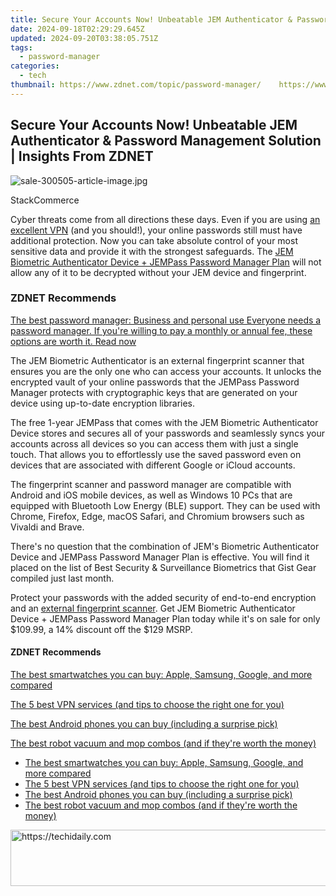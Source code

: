```yaml
---
title: Secure Your Accounts Now! Unbeatable JEM Authenticator & Password Management Solution | Insights From ZDNET
date: 2024-09-18T02:29:29.645Z
updated: 2024-09-20T03:38:05.751Z
tags:
  - password-manager
categories:
  - tech
thumbnail: https://www.zdnet.com/topic/password-manager/    https://www.zdnet.com/a/img/resize/9f07e0618da78d6217b259b995ee8bc3889cea5f/2021/08/05/ca7c6460-a5a6-407d-9774-44369045fe65/sale-300505-article-image.jpg?width=170&height=128&fit=crop&auto=webp
---
```


## Secure Your Accounts Now! Unbeatable JEM Authenticator & Password Management Solution | Insights From ZDNET

![sale-300505-article-image.jpg](https://www.zdnet.com/a/img/resize/36b3117713a344b918fcee93372d6e5c986e9563/2021/08/05/ca7c6460-a5a6-407d-9774-44369045fe65/sale-300505-article-image.jpg?auto=webp&width=1280)

StackCommerce

Cyber threats come from all directions these days. Even if you are using [an excellent VPN](https://www.zdnet.com/article/nordvpn-deal-save-over-65-on-a-two-year-subscription-and-get-a-10-credit/) (and you should!), your online passwords still must have additional protection. Now you can take absolute control of your most sensitive data and provide it with the strongest safeguards. The [JEM Biometric Authenticator Device + JEMPass Password Manager Plan](https://academy.zdnet.com/sales/jem-biometric-authenticator-with-jempass-password-manager-standard-edition?utm%5Fsource=zdnet.com&utm%5Fmedium=referral&utm%5Fcampaign=jem-biometric-authenticator-with-jempass-password-manager-standard-edition&utm%5Fterm=scsf-506189&utm%5Fcontent=a0x1P000004fPzDQAU&scsonar=1) will not allow any of it to be decrypted without your JEM device and fingerprint.

### **ZDNET** Recommends

[The best password manager: Business and personal use Everyone needs a password manager. If you're willing to pay a monthly or annual fee, these options are worth it.  Read now](https://www.zdnet.com/article/best-password-manager/)

The JEM Biometric Authenticator is an external fingerprint scanner that ensures you are the only one who can access your accounts. It unlocks the encrypted vault of your online passwords that the JEMPass Password Manager protects with cryptographic keys that are generated on your device using up-to-date encryption libraries.

The free 1-year JEMPass that comes with the JEM Biometric Authenticator Device stores and secures all of your passwords and seamlessly syncs your accounts across all devices so you can access them with just a single touch. That allows you to effortlessly use the saved password even on devices that are associated with different Google or iCloud accounts.

The fingerprint scanner and password manager are compatible with Android and iOS mobile devices, as well as Windows 10 PCs that are equipped with Bluetooth Low Energy (BLE) support. They can be used with Chrome, Firefox, Edge, macOS Safari, and Chromium browsers such as Vivaldi and Brave.

There's no question that the combination of JEM's Biometric Authenticator Device and JEMPass Password Manager Plan is effective. You will find it placed on the list of Best Security & Surveillance Biometrics that Gist Gear compiled just last month.

Protect your passwords with the added security of end-to-end encryption and an [external fingerprint scanner](https://academy.zdnet.com/sales/jem-biometric-authenticator-with-jempass-password-manager-standard-edition?utm%5Fsource=zdnet.com&utm%5Fmedium=referral&utm%5Fcampaign=jem-biometric-authenticator-with-jempass-password-manager-standard-edition&utm%5Fterm=scsf-506189&utm%5Fcontent=a0x1P000004fPzDQAU&scsonar=1). Get JEM Biometric Authenticator Device + JEMPass Password Manager Plan today while it's on sale for only $109.99, a 14% discount off the $129 MSRP.

#### **ZDNET** Recommends

[The best smartwatches you can buy: Apple, Samsung, Google, and more compared](https://www.zdnet.com/article/best-smartwatch/ "The best smartwatches you can buy: Apple, Samsung, Google, and more compared")

[The 5 best VPN services (and tips to choose the right one for you)](https://www.zdnet.com/article/best-vpn/ "The 5 best VPN services (and tips to choose the right one for you)")

[The best Android phones you can buy (including a surprise pick)](https://www.zdnet.com/article/best-android-phone/ "The best Android phones you can buy (including a surprise pick)")

[The best robot vacuum and mop combos (and if they're worth the money)](https://www.zdnet.com/article/best-robot-vacuum-mop/ "The best robot vacuum and mop combos (and if they're worth the money)")

* [The best smartwatches you can buy: Apple, Samsung, Google, and more compared](https://www.zdnet.com/article/best-smartwatch/ "The best smartwatches you can buy: Apple, Samsung, Google, and more compared")
* [The 5 best VPN services (and tips to choose the right one for you)](https://www.zdnet.com/article/best-vpn/ "The 5 best VPN services (and tips to choose the right one for you)")
* [The best Android phones you can buy (including a surprise pick)](https://www.zdnet.com/article/best-android-phone/ "The best Android phones you can buy (including a surprise pick)")
* [The best robot vacuum and mop combos (and if they're worth the money)](https://www.zdnet.com/article/best-robot-vacuum-mop/ "The best robot vacuum and mop combos (and if they're worth the money)")

<ins class="adsbygoogle"
     style="display:block"
     data-ad-format="autorelaxed"
     data-ad-client="ca-pub-7571918770474297"
     data-ad-slot="1223367746"></ins>

<ins class="adsbygoogle"
     style="display:block"
     data-ad-client="ca-pub-7571918770474297"
     data-ad-slot="8358498916"
     data-ad-format="auto"
     data-full-width-responsive="true"></ins>



<!-- affiliate ads begin -->
<a href="https://laganoo.pxf.io/c/5597632/1484944/16446" target="_top" id="1484944">
  <img src="//a.impactradius-go.com/display-ad/16446-1484944" border="0" alt="https://techidaily.com" width="728" height="90"/>
</a>
<img height="0" width="0" src="https://laganoo.pxf.io/i/5597632/1484944/16446" style="position:absolute;visibility:hidden;" border="0" />
<!-- affiliate ads end -->

